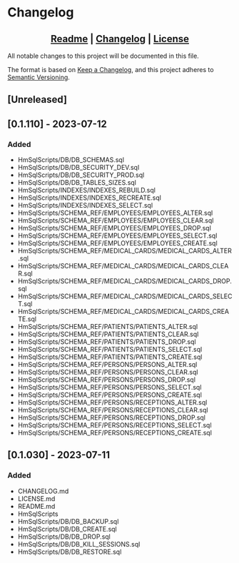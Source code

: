 # Changelog

## <div align="center"><b><a href="README.md">Readme</a> | <a href="CHANGELOG.md">Changelog</a> | <a href="LICENSE.md">License</a></b></div>

All notable changes to this project will be documented in this file.

The format is based on [Keep a Changelog](https://keepachangelog.com/),
and this project adheres to [Semantic Versioning](https://semver.org/).

## [Unreleased]

## [0.1.110] - 2023-07-12
### Added
- HmSqlScripts/DB/DB_SCHEMAS.sql
- HmSqlScripts/DB/DB_SECURITY_DEV.sql
- HmSqlScripts/DB/DB_SECURITY_PROD.sql
- HmSqlScripts/DB/DB_TABLES_SIZES.sql
- HmSqlScripts/INDEXES/INDEXES_REBUILD.sql
- HmSqlScripts/INDEXES/INDEXES_RECREATE.sql
- HmSqlScripts/INDEXES/INDEXES_SELECT.sql
- HmSqlScripts/SCHEMA_REF/EMPLOYEES/EMPLOYEES_ALTER.sql
- HmSqlScripts/SCHEMA_REF/EMPLOYEES/EMPLOYEES_CLEAR.sql
- HmSqlScripts/SCHEMA_REF/EMPLOYEES/EMPLOYEES_DROP.sql
- HmSqlScripts/SCHEMA_REF/EMPLOYEES/EMPLOYEES_SELECT.sql
- HmSqlScripts/SCHEMA_REF/EMPLOYEES/EMPLOYEES_CREATE.sql
- HmSqlScripts/SCHEMA_REF/MEDICAL_CARDS/MEDICAL_CARDS_ALTER.sql
- HmSqlScripts/SCHEMA_REF/MEDICAL_CARDS/MEDICAL_CARDS_CLEAR.sql
- HmSqlScripts/SCHEMA_REF/MEDICAL_CARDS/MEDICAL_CARDS_DROP.sql
- HmSqlScripts/SCHEMA_REF/MEDICAL_CARDS/MEDICAL_CARDS_SELECT.sql
- HmSqlScripts/SCHEMA_REF/MEDICAL_CARDS/MEDICAL_CARDS_CREATE.sql
- HmSqlScripts/SCHEMA_REF/PATIENTS/PATIENTS_ALTER.sql
- HmSqlScripts/SCHEMA_REF/PATIENTS/PATIENTS_CLEAR.sql
- HmSqlScripts/SCHEMA_REF/PATIENTS/PATIENTS_DROP.sql
- HmSqlScripts/SCHEMA_REF/PATIENTS/PATIENTS_SELECT.sql
- HmSqlScripts/SCHEMA_REF/PATIENTS/PATIENTS_CREATE.sql
- HmSqlScripts/SCHEMA_REF/PERSONS/PERSONS_ALTER.sql
- HmSqlScripts/SCHEMA_REF/PERSONS/PERSONS_CLEAR.sql
- HmSqlScripts/SCHEMA_REF/PERSONS/PERSONS_DROP.sql
- HmSqlScripts/SCHEMA_REF/PERSONS/PERSONS_SELECT.sql
- HmSqlScripts/SCHEMA_REF/PERSONS/PERSONS_CREATE.sql
- HmSqlScripts/SCHEMA_REF/PERSONS/RECEPTIONS_ALTER.sql
- HmSqlScripts/SCHEMA_REF/PERSONS/RECEPTIONS_CLEAR.sql
- HmSqlScripts/SCHEMA_REF/PERSONS/RECEPTIONS_DROP.sql
- HmSqlScripts/SCHEMA_REF/PERSONS/RECEPTIONS_SELECT.sql
- HmSqlScripts/SCHEMA_REF/PERSONS/RECEPTIONS_CREATE.sql

## [0.1.030] - 2023-07-11
### Added
- CHANGELOG.md
- LICENSE.md
- README.md
- HmSqlScripts
- HmSqlScripts/DB/DB_BACKUP.sql
- HmSqlScripts/DB/DB_CREATE.sql
- HmSqlScripts/DB/DB_DROP.sql
- HmSqlScripts/DB/DB_KILL_SESSIONS.sql
- HmSqlScripts/DB/DB_RESTORE.sql

